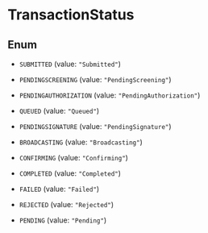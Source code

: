 

# TransactionStatus

## Enum


* `SUBMITTED` (value: `"Submitted"`)

* `PENDINGSCREENING` (value: `"PendingScreening"`)

* `PENDINGAUTHORIZATION` (value: `"PendingAuthorization"`)

* `QUEUED` (value: `"Queued"`)

* `PENDINGSIGNATURE` (value: `"PendingSignature"`)

* `BROADCASTING` (value: `"Broadcasting"`)

* `CONFIRMING` (value: `"Confirming"`)

* `COMPLETED` (value: `"Completed"`)

* `FAILED` (value: `"Failed"`)

* `REJECTED` (value: `"Rejected"`)

* `PENDING` (value: `"Pending"`)



